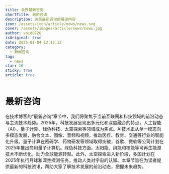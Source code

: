 ```yaml
---
title: 业界最新咨询
shortTitle: 最新咨询
description: 这是最新咨询的描述内容
icon: /assets/icon/article/news/news.svg
cover: /assets/images/article/news/news.jpg
author: void0720
isOriginal: true
date: 2025-01-04 12:12:12
category:
  - 新闻咨询
tag:
  - news
star: 10
sticky: true
article: true
---
```

# 最新咨询
在技术博客的“最新咨询”章节中，我们将聚焦于当前互联网和科技领域的前沿动态与主流技术趋势。2025年，科技发展呈现出多元化和深度融合的特点，人工智能（AI）、量子计算、绿色科技、太空探索等领域成为焦点。AI技术正从单一模态向多模态发展，融合文本、图像、音频和视频，推动医疗、教育、交通等行业的智能化升级。量子计算在密码学、药物研发等领域取得突破，谷歌、微软等公司计划在2025年推出商用量子计算机。绿色科技方面，太阳能、风能和核能等可再生能源技术不断优化，助力全球能源转型。此外，太空探索进入新阶段，多国计划在2025年执行月球和深空探测任务，推动人类对宇宙的认知。本章节旨在为读者提供最新的科技资讯，帮助大家了解技术发展的前沿动态，把握未来趋势。